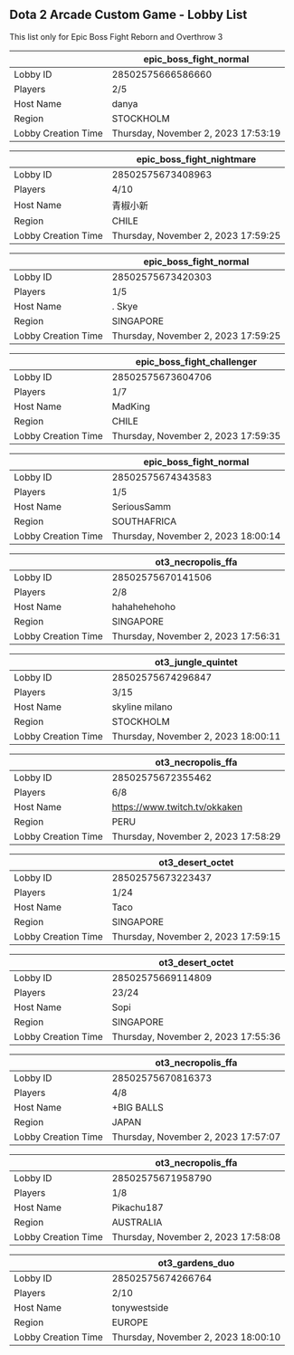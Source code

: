 ## Dota 2 Arcade Custom Game - Lobby List

This list only for Epic Boss Fight Reborn and Overthrow 3

|  | epic_boss_fight_normal |
| ------ | ------ |
| Lobby ID | 28502575666586660 |
| Players | 2/5 |
| Host Name | danya |
| Region | STOCKHOLM |
| Lobby Creation Time | Thursday, November 2, 2023 17:53:19 |


|  | epic_boss_fight_nightmare |
| ------ | ------ |
| Lobby ID | 28502575673408963 |
| Players | 4/10 |
| Host Name | 青椒小新 |
| Region | CHILE |
| Lobby Creation Time | Thursday, November 2, 2023 17:59:25 |


|  | epic_boss_fight_normal |
| ------ | ------ |
| Lobby ID | 28502575673420303 |
| Players | 1/5 |
| Host Name | . Skye |
| Region | SINGAPORE |
| Lobby Creation Time | Thursday, November 2, 2023 17:59:25 |


|  | epic_boss_fight_challenger |
| ------ | ------ |
| Lobby ID | 28502575673604706 |
| Players | 1/7 |
| Host Name | MadKing |
| Region | CHILE |
| Lobby Creation Time | Thursday, November 2, 2023 17:59:35 |


|  | epic_boss_fight_normal |
| ------ | ------ |
| Lobby ID | 28502575674343583 |
| Players | 1/5 |
| Host Name | SeriousSamm |
| Region | SOUTHAFRICA |
| Lobby Creation Time | Thursday, November 2, 2023 18:00:14 |


|  | ot3_necropolis_ffa |
| ------ | ------ |
| Lobby ID | 28502575670141506 |
| Players | 2/8 |
| Host Name | hahahehehoho |
| Region | SINGAPORE |
| Lobby Creation Time | Thursday, November 2, 2023 17:56:31 |


|  | ot3_jungle_quintet |
| ------ | ------ |
| Lobby ID | 28502575674296847 |
| Players | 3/15 |
| Host Name | skyline milano |
| Region | STOCKHOLM |
| Lobby Creation Time | Thursday, November 2, 2023 18:00:11 |


|  | ot3_necropolis_ffa |
| ------ | ------ |
| Lobby ID | 28502575672355462 |
| Players | 6/8 |
| Host Name | https://www.twitch.tv/okkaken |
| Region | PERU |
| Lobby Creation Time | Thursday, November 2, 2023 17:58:29 |


|  | ot3_desert_octet |
| ------ | ------ |
| Lobby ID | 28502575673223437 |
| Players | 1/24 |
| Host Name | Taco |
| Region | SINGAPORE |
| Lobby Creation Time | Thursday, November 2, 2023 17:59:15 |


|  | ot3_desert_octet |
| ------ | ------ |
| Lobby ID | 28502575669114809 |
| Players | 23/24 |
| Host Name | Sopi |
| Region | SINGAPORE |
| Lobby Creation Time | Thursday, November 2, 2023 17:55:36 |


|  | ot3_necropolis_ffa |
| ------ | ------ |
| Lobby ID | 28502575670816373 |
| Players | 4/8 |
| Host Name | +BIG BALLS |
| Region | JAPAN |
| Lobby Creation Time | Thursday, November 2, 2023 17:57:07 |


|  | ot3_necropolis_ffa |
| ------ | ------ |
| Lobby ID | 28502575671958790 |
| Players | 1/8 |
| Host Name | Pikachu187 |
| Region | AUSTRALIA |
| Lobby Creation Time | Thursday, November 2, 2023 17:58:08 |


|  | ot3_gardens_duo |
| ------ | ------ |
| Lobby ID | 28502575674266764 |
| Players | 2/10 |
| Host Name | tonywestside |
| Region | EUROPE |
| Lobby Creation Time | Thursday, November 2, 2023 18:00:10 |


